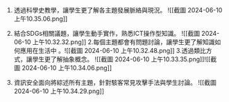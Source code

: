 1. 透過科學史教學，讓學生更了解各主題發展脈絡與現況。
   ![[截圖 2024-06-10 上午10.35.06.png]]
2. 結合SDGs相關議題，讓學生動手實作，熟悉ICT操作型知識。
   ![[截圖 2024-06-10 上午10.32.32.png]]
2.每個主題都會有問題討論，讓學生更了解知識如何應用在生活中 。![[截圖 2024-06-10 上午10.32.48.png]]
3.透過類比方式，讓學生更了解抽象概念。 
 ![[截圖 2024-06-10 上午10.33.35.png]]![[截圖 2024-06-10 上午10.34.06.png]]
  
4. 資訊安全面向將綜述所有主題，針對駭客常見攻擊手法與學生討論。
   ![[截圖 2024-06-10 上午10.34.29.png]]